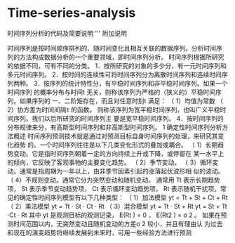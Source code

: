 # Time-series-analysis
时间序列分析的代码及简要说明
'''
附加说明

时间序列是按时间顺序排列的、随时间变化且相互关联的数据序列。分析时间序
列的方法构成数据分析的一个重要领域，即时间序列分析。
时间序列根据所研究的依据不同，可有不同的分类。
1．按所研究的对象的多少分，有一元时间序列和多元时间序列。
2．按时间的连续性可将时间序列分为离散时间序列和连续时间序列两种。
3．按序列的统计特性分，有平稳时间序列和非平稳时间序列。如果一个时间序列
的概率分布与时间t 无关，则称该序列为严格的（狭义的）平稳时间序列。如果序列的
一、二阶矩存在，而且对任意时刻t 满足：
（ 1）均值为常数
（ 2）协方差为时间间隔τ 的函数。
则称该序列为宽平稳时间序列，也叫广义平稳时间序列。我们以后所研究的时间序列主
要是宽平稳时间序列。
4．按时间序列的分布规律来分，有高斯型时间序列和非高斯型时间序列。
1 确定性时间序列分析方法概述
时间序列预测技术就是通过对预测目标自身时间序列的处理，来研究其变化趋势
的。一个时间序列往往是以下几类变化形式的叠加或耦合。
（ 1）长期趋势变动。它是指时间序列朝着一定的方向持续上升或下降，或停留在
某一水平上的倾向，它反映了客观事物的主要变化趋势。
（ 2）季节变动。
（ 3）循环变动。通常是指周期为一年以上，由非季节因素引起的涨落起伏波形相
似的波动。
（ 4）不规则变动。通常它分为突然变动和随机变动。
通常用
Tt
表示长期趋势项， St 表示季节变动趋势项， Ct 表示循环变动趋势项， Rt
表示随机干扰项。常见的确定性时间序列模型有以下几种类型：
（ 1）加法模型
yt = Tt + St + Ct + Rt
（ 2）乘法模型
yt = Tt ⋅ St ⋅ Ct ⋅ Rt
（ 3）混合模型
yt = Tt ⋅ St + Rt
yt = St + Tt ⋅Ct ⋅ Rt
其中 yt 是观测目标的观测记录， E(Rt ) = 0 ， E(Rt2 ) = σ 2 。
如果在预测时间范围以内，无突然变动且随机变动的方差σ 2 较小，并且有理由认
为过去和现在的演变趋势将继续发展到未来时，可用一些经验方法进行预测
